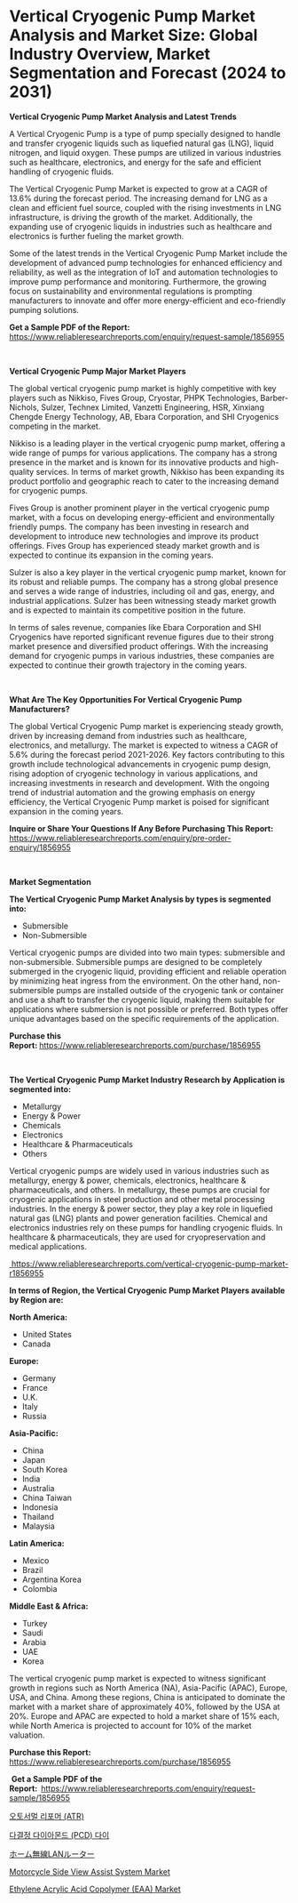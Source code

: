<p><h1>Vertical Cryogenic Pump Market Analysis and Market Size: Global Industry Overview, Market Segmentation and Forecast (2024 to 2031)</h1></p><p><strong>Vertical Cryogenic Pump Market Analysis and Latest Trends</strong></p>
<p><p>A Vertical Cryogenic Pump is a type of pump specially designed to handle and transfer cryogenic liquids such as liquefied natural gas (LNG), liquid nitrogen, and liquid oxygen. These pumps are utilized in various industries such as healthcare, electronics, and energy for the safe and efficient handling of cryogenic fluids.</p><p>The Vertical Cryogenic Pump Market is expected to grow at a CAGR of 13.6% during the forecast period. The increasing demand for LNG as a clean and efficient fuel source, coupled with the rising investments in LNG infrastructure, is driving the growth of the market. Additionally, the expanding use of cryogenic liquids in industries such as healthcare and electronics is further fueling the market growth.</p><p>Some of the latest trends in the Vertical Cryogenic Pump Market include the development of advanced pump technologies for enhanced efficiency and reliability, as well as the integration of IoT and automation technologies to improve pump performance and monitoring. Furthermore, the growing focus on sustainability and environmental regulations is prompting manufacturers to innovate and offer more energy-efficient and eco-friendly pumping solutions.</p></p>
<p><strong>Get a Sample PDF of the Report:&nbsp;</strong> <a href="https://www.reliableresearchreports.com/enquiry/request-sample/1856955">https://www.reliableresearchreports.com/enquiry/request-sample/1856955</a></p>
<p>&nbsp;</p>
<p><strong>Vertical Cryogenic Pump Major Market Players</strong></p>
<p><p>The global vertical cryogenic pump market is highly competitive with key players such as Nikkiso, Fives Group, Cryostar, PHPK Technologies, Barber-Nichols, Sulzer, Technex Limited, Vanzetti Engineering, HSR, Xinxiang Chengde Energy Technology, AB, Ebara Corporation, and SHI Cryogenics competing in the market. </p><p>Nikkiso is a leading player in the vertical cryogenic pump market, offering a wide range of pumps for various applications. The company has a strong presence in the market and is known for its innovative products and high-quality services. In terms of market growth, Nikkiso has been expanding its product portfolio and geographic reach to cater to the increasing demand for cryogenic pumps. </p><p>Fives Group is another prominent player in the vertical cryogenic pump market, with a focus on developing energy-efficient and environmentally friendly pumps. The company has been investing in research and development to introduce new technologies and improve its product offerings. Fives Group has experienced steady market growth and is expected to continue its expansion in the coming years.</p><p>Sulzer is also a key player in the vertical cryogenic pump market, known for its robust and reliable pumps. The company has a strong global presence and serves a wide range of industries, including oil and gas, energy, and industrial applications. Sulzer has been witnessing steady market growth and is expected to maintain its competitive position in the future.</p><p>In terms of sales revenue, companies like Ebara Corporation and SHI Cryogenics have reported significant revenue figures due to their strong market presence and diversified product offerings. With the increasing demand for cryogenic pumps in various industries, these companies are expected to continue their growth trajectory in the coming years.</p></p>
<p>&nbsp;</p>
<p><strong>What Are The Key Opportunities For Vertical Cryogenic Pump Manufacturers?</strong></p>
<p><p>The global Vertical Cryogenic Pump market is experiencing steady growth, driven by increasing demand from industries such as healthcare, electronics, and metallurgy. The market is expected to witness a CAGR of 5.6% during the forecast period 2021-2026. Key factors contributing to this growth include technological advancements in cryogenic pump design, rising adoption of cryogenic technology in various applications, and increasing investments in research and development. With the ongoing trend of industrial automation and the growing emphasis on energy efficiency, the Vertical Cryogenic Pump market is poised for significant expansion in the coming years.</p></p>
<p><strong>Inquire or Share Your Questions If Any Before Purchasing This Report:</strong> <a href="https://www.reliableresearchreports.com/enquiry/pre-order-enquiry/1856955">https://www.reliableresearchreports.com/enquiry/pre-order-enquiry/1856955</a></p>
<p>&nbsp;</p>
<p><strong>Market Segmentation</strong></p>
<p><strong>The Vertical Cryogenic Pump Market Analysis by types is segmented into:</strong></p>
<p><ul><li>Submersible</li><li>Non-Submersible</li></ul></p>
<p><p>Vertical cryogenic pumps are divided into two main types: submersible and non-submersible. Submersible pumps are designed to be completely submerged in the cryogenic liquid, providing efficient and reliable operation by minimizing heat ingress from the environment. On the other hand, non-submersible pumps are installed outside of the cryogenic tank or container and use a shaft to transfer the cryogenic liquid, making them suitable for applications where submersion is not possible or preferred. Both types offer unique advantages based on the specific requirements of the application.</p></p>
<p><strong>Purchase this Report:&nbsp;</strong><a href="https://www.reliableresearchreports.com/purchase/1856955">https://www.reliableresearchreports.com/purchase/1856955</a></p>
<p>&nbsp;</p>
<p><strong>The Vertical Cryogenic Pump Market Industry Research by Application is segmented into:</strong></p>
<p><ul><li>Metallurgy</li><li>Energy & Power</li><li>Chemicals</li><li>Electronics</li><li>Healthcare & Pharmaceuticals</li><li>Others</li></ul></p>
<p><p>Vertical cryogenic pumps are widely used in various industries such as metallurgy, energy & power, chemicals, electronics, healthcare & pharmaceuticals, and others. In metallurgy, these pumps are crucial for cryogenic applications in steel production and other metal processing industries. In the energy & power sector, they play a key role in liquefied natural gas (LNG) plants and power generation facilities. Chemical and electronics industries rely on these pumps for handling cryogenic fluids. In healthcare & pharmaceuticals, they are used for cryopreservation and medical applications.</p></p>
<p><a href="https://www.reliableresearchreports.com/vertical-cryogenic-pump-market-r1856955">&nbsp;https://www.reliableresearchreports.com/vertical-cryogenic-pump-market-r1856955</a></p>
<p><strong>In terms of Region, the Vertical Cryogenic Pump Market Players available by Region are:</strong></p>
<p>
    <p> <strong> North America: </strong>
        <ul>
            <li>United States</li>
            <li>Canada</li>
        </ul>
        </p> 
    <p> <strong> Europe: </strong>
        <ul>
            <li>Germany</li>
            <li>France</li>
            <li>U.K.</li>
            <li>Italy</li>
            <li>Russia</li>
        </ul>
        </p> 
    <p> <strong> Asia-Pacific: </strong>
        <ul>
            <li>China</li>
            <li>Japan</li>
            <li>South Korea</li>
            <li>India</li>
            <li>Australia</li>
            <li>China Taiwan</li>
            <li>Indonesia</li>
            <li>Thailand</li>
            <li>Malaysia</li>
        </ul>
        </p> 
    <p> <strong> Latin America: </strong>
        <ul>
            <li>Mexico</li>
            <li>Brazil</li>
            <li>Argentina Korea</li>
            <li>Colombia</li>
        </ul>
        </p> 
    <p> <strong> Middle East & Africa: </strong>
        <ul>
            <li>Turkey</li>
            <li>Saudi</li>
            <li>Arabia</li>
            <li>UAE</li>
            <li>Korea</li>
        </ul>
    </p>
    </p>
<p><p>The vertical cryogenic pump market is expected to witness significant growth in regions such as North America (NA), Asia-Pacific (APAC), Europe, USA, and China. Among these regions, China is anticipated to dominate the market with a market share of approximately 40%, followed by the USA at 20%. Europe and APAC are expected to hold a market share of 15% each, while North America is projected to account for 10% of the market valuation.</p></p>
<p><strong>Purchase this Report: </strong><a href="https://www.reliableresearchreports.com/purchase/1856955">https://www.reliableresearchreports.com/purchase/1856955</a></p>
<p>&nbsp;<strong>Get a Sample PDF of the Report:&nbsp;&nbsp;</strong><a href="https://www.reliableresearchreports.com/enquiry/request-sample/1856955">https://www.reliableresearchreports.com/enquiry/request-sample/1856955</a></p>
<p><strong></strong></p>
<p><p><a href="https://github.com/kimvicki3212024/Market-Research-Report-List-1/blob/main/5333681108772.md">오토서멀 리포머 (ATR)</a></p><p><a href="https://github.com/khairinauzunul/Market-Research-Report-List-1/blob/main/1608226108771.md">다결정 다이아몬드 (PCD) 다이</a></p><p><a href="https://github.com/reliezer65/Market-Research-Report-List-1/blob/main/7162342123537.md">ホーム無線LANルーター</a></p><p><a href="https://github.com/LiamDavis60/Market-Research-Report-List-1/blob/main/motorcycle-side-view-assist-system-market.md">Motorcycle Side View Assist System Market</a></p><p><a href="https://github.com/ashepherd82/Market-Research-Report-List-4/blob/main/ethylene-acrylic-acid-copolymer-eaa-market.md">Ethylene Acrylic Acid Copolymer (EAA) Market</a></p></p>